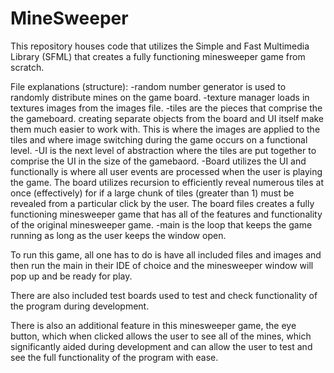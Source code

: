 # MineSweeper
This repository houses code that utilizes the Simple and Fast Multimedia Library (SFML) that creates a fully functioning minesweeper game from scratch.

File explanations (structure):
-random number generator is used to randomly distribute mines on the game board.
-texture manager loads in textures images from the images file.
-tiles are the pieces that comprise the the gameboard. creating separate objects from the board and UI itself make them much easier to work with. This is where the images are applied to the tiles and where image switching during the game occurs on a functional level.
-UI is the next level of abstraction where the tiles are put together to comprise the UI in the size of the gamebaord.
-Board utilizes the UI and functionally is where all user events are processed when the user is playing the game. The board utilizes recursion to efficiently reveal numerous tiles at once (effectively) for if a large chunk of tiles (greater than 1) must be revealed from a particular click by the user. The board files creates a fully functioning minesweeper game that has all of the features and functionality of the original minesweeper game.
-main is the loop that keeps the game running as long as the user keeps the window open.

To run this game, all one has to do is have all included files and images and then run the main in their IDE of choice and the minesweeper window will pop up and be ready for play.

There are also included test boards used to test and check functionality of the program during development.

There is also an additional feature in this minesweeper game, the eye button, which when clicked allows the user to see all of the mines, which significantly aided during development and can allow the user to test and see the full functionality of the program with ease.
